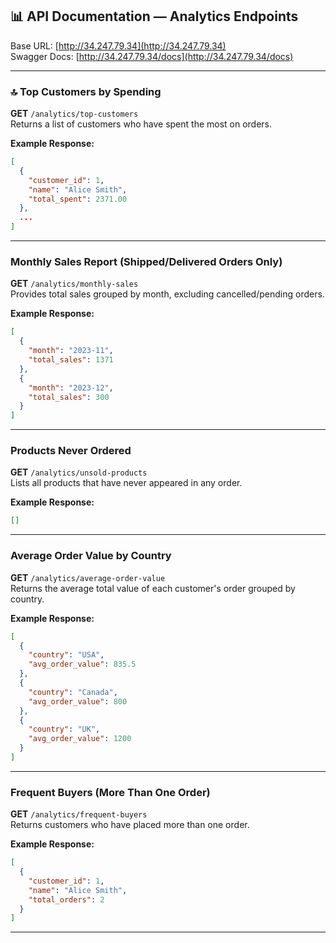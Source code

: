 ## 📊 API Documentation — Analytics Endpoints

Base URL: [http://34.247.79.34](http://34.247.79.34)  
Swagger Docs: [http://34.247.79.34/docs](http://34.247.79.34/docs)

---

### 🔝 Top Customers by Spending
**GET** `/analytics/top-customers`  
Returns a list of customers who have spent the most on orders.

**Example Response:**
```json
[
  {
    "customer_id": 1,
    "name": "Alice Smith",
    "total_spent": 2371.00
  },
  ...
]
```

---

### Monthly Sales Report (Shipped/Delivered Orders Only)
**GET** `/analytics/monthly-sales`  
Provides total sales grouped by month, excluding cancelled/pending orders.

**Example Response:**
```json
[
  {
    "month": "2023-11",
    "total_sales": 1371
  },
  {
    "month": "2023-12",
    "total_sales": 300
  }
]
```
---

### Products Never Ordered
**GET** `/analytics/unsold-products`  
Lists all products that have never appeared in any order.

**Example Response:**
```json
[]
```

---

### Average Order Value by Country
**GET** `/analytics/average-order-value`  
Returns the average total value of each customer's order grouped by country.

**Example Response:**
```json
[
  {
    "country": "USA",
    "avg_order_value": 835.5
  },
  {
    "country": "Canada",
    "avg_order_value": 800
  },
  {
    "country": "UK",
    "avg_order_value": 1200
  }
]
```

---

### Frequent Buyers (More Than One Order)
**GET** `/analytics/frequent-buyers`  
Returns customers who have placed more than one order.

**Example Response:**
```json
[
  {
    "customer_id": 1,
    "name": "Alice Smith",
    "total_orders": 2
  }
]
```

---
